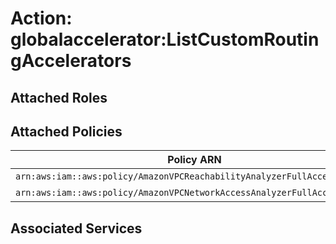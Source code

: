 # Action: globalaccelerator:ListCustomRoutingAccelerators

## Attached Roles

## Attached Policies

| Policy ARN | Policy Name |
|------------|-------------|
| `arn:aws:iam::aws:policy/AmazonVPCReachabilityAnalyzerFullAccessPolicy` | [AmazonVPCReachabilityAnalyzerFullAccessPolicy](../policies.md#amazonvpcreachabilityanalyzerfullaccesspolicy) |
| `arn:aws:iam::aws:policy/AmazonVPCNetworkAccessAnalyzerFullAccessPolicy` | [AmazonVPCNetworkAccessAnalyzerFullAccessPolicy](../policies.md#amazonvpcnetworkaccessanalyzerfullaccesspolicy) |

## Associated Services

